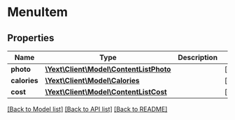 # MenuItem

## Properties
Name | Type | Description | Notes
------------ | ------------- | ------------- | -------------
**photo** | [**\Yext\Client\Model\ContentListPhoto**](ContentListPhoto.md) |  | [optional] 
**calories** | [**\Yext\Client\Model\Calories**](Calories.md) |  | [optional] 
**cost** | [**\Yext\Client\Model\ContentListCost**](ContentListCost.md) |  | [optional] 

[[Back to Model list]](../README.md#documentation-for-models) [[Back to API list]](../README.md#documentation-for-api-endpoints) [[Back to README]](../README.md)


